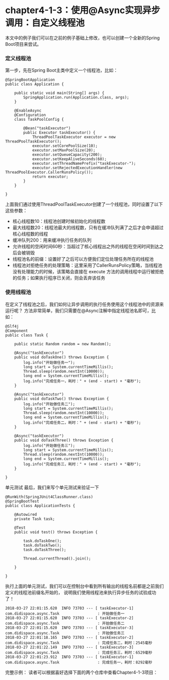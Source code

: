 # chapter4-1-3：使用@Async实现异步调用：自定义线程池

本文中的例子我们可以在之前的例子基础上修改，也可以创建一个全新的Spring Boot项目来尝试。

### 定义线程池

第一步，先在Spring Boot主类中定义一个线程池，比如：

```
@SpringBootApplication
public class Application {

    public static void main(String[] args) {
        SpringApplication.run(Application.class, args);
    }

    @EnableAsync
    @Configuration
    class TaskPoolConfig {

        @Bean("taskExecutor")
        public Executor taskExecutor() {
            ThreadPoolTaskExecutor executor = new ThreadPoolTaskExecutor();
            executor.setCorePoolSize(10);
            executor.setMaxPoolSize(20);
            executor.setQueueCapacity(200);
            executor.setKeepAliveSeconds(60);
            executor.setThreadNamePrefix("taskExecutor-");
            executor.setRejectedExecutionHandler(new ThreadPoolExecutor.CallerRunsPolicy());
            return executor;
        }
    }

}
```
上面我们通过使用ThreadPoolTaskExecutor创建了一个线程池，同时设置了以下这些参数：

- 核心线程数10：线程池创建时候初始化的线程数
- 最大线程数20：线程池最大的线程数，只有在缓冲队列满了之后才会申请超过核心线程数的线程
- 缓冲队列200：用来缓冲执行任务的队列
- 允许线程的空闲时间60秒：当超过了核心线程出之外的线程在空闲时间到达之后会被销毁
- 线程池名的前缀：设置好了之后可以方便我们定位处理任务所在的线程池
- 线程池对拒绝任务的处理策略：这里采用了CallerRunsPolicy策略，当线程池没有处理能力的时候，该策略会直接在 execute 方法的调用线程中运行被拒绝的任务；如果执行程序已关闭，则会丢弃该任务

### 使用线程池

在定义了线程池之后，我们如何让异步调用的执行任务使用这个线程池中的资源来运行呢？
方法非常简单，我们只需要在@Async注解中指定线程池名即可，比如：

```
@Slf4j
@Component
public class Task {

    public static Random random = new Random();

    @Async("taskExecutor")
    public void doTaskOne() throws Exception {
        log.info("开始做任务一");
        long start = System.currentTimeMillis();
        Thread.sleep(random.nextInt(10000));
        long end = System.currentTimeMillis();
        log.info("完成任务一，耗时：" + (end - start) + "毫秒");
    }

    @Async("taskExecutor")
    public void doTaskTwo() throws Exception {
        log.info("开始做任务二");
        long start = System.currentTimeMillis();
        Thread.sleep(random.nextInt(10000));
        long end = System.currentTimeMillis();
        log.info("完成任务二，耗时：" + (end - start) + "毫秒");
    }

    @Async("taskExecutor")
    public void doTaskThree() throws Exception {
        log.info("开始做任务三");
        long start = System.currentTimeMillis();
        Thread.sleep(random.nextInt(10000));
        long end = System.currentTimeMillis();
        log.info("完成任务三，耗时：" + (end - start) + "毫秒");
    }

}
```
单元测试
最后，我们来写个单元测试来验证一下

```
@RunWith(SpringJUnit4ClassRunner.class)
@SpringBootTest
public class ApplicationTests {

    @Autowired
    private Task task;

    @Test
    public void test() throws Exception {

        task.doTaskOne();
        task.doTaskTwo();
        task.doTaskThree();

        Thread.currentThread().join();
        
    }

}
```

执行上面的单元测试，我们可以在控制台中看到所有输出的线程名前都是之前我们定义的线程池前缀名开始的，
说明我们使用线程池来执行异步任务的试验成功了！

```
2018-03-27 22:01:15.620  INFO 73703 --- [ taskExecutor-1] com.didispace.async.Task                 : 开始做任务一
2018-03-27 22:01:15.620  INFO 73703 --- [ taskExecutor-2] com.didispace.async.Task                 : 开始做任务二
2018-03-27 22:01:15.620  INFO 73703 --- [ taskExecutor-3] com.didispace.async.Task                 : 开始做任务三
2018-03-27 22:01:18.165  INFO 73703 --- [ taskExecutor-2] com.didispace.async.Task                 : 完成任务二，耗时：2545毫秒
2018-03-27 22:01:22.149  INFO 73703 --- [ taskExecutor-3] com.didispace.async.Task                 : 完成任务三，耗时：6529毫秒
2018-03-27 22:01:23.912  INFO 73703 --- [ taskExecutor-1] com.didispace.async.Task                 : 完成任务一，耗时：8292毫秒
```
完整示例：
读者可以根据喜好选择下面的两个仓库中查看Chapter4-1-3项目：
